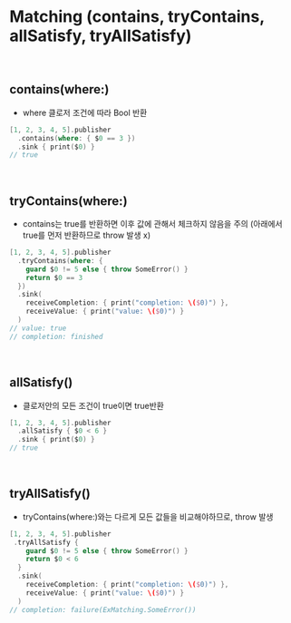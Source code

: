 # Matching (contains, tryContains, allSatisfy, tryAllSatisfy)
<br/>

## contains(where:)
- where 클로저 조건에 따라 Bool 반환
```Swift
[1, 2, 3, 4, 5].publisher
  .contains(where: { $0 == 3 })
  .sink { print($0) }
// true
```
<br/>

## tryContains(where:)
- contains는 true를 반환하면 이후 값에 관해서 체크하지 않음을 주의 (아래에서 true를 먼저 반환하므로 throw 발생 x)
```Swift
[1, 2, 3, 4, 5].publisher
  .tryContains(where: {
    guard $0 != 5 else { throw SomeError() }
    return $0 == 3
  })
  .sink(
    receiveCompletion: { print("completion: \($0)") },
    receiveValue: { print("value: \($0)") }
  )
// value: true
// completion: finished
```
<br/>

## allSatisfy()
- 클로저안의 모든 조건이 true이면 true반환
```Swift
[1, 2, 3, 4, 5].publisher
  .allSatisfy { $0 < 6 }
  .sink { print($0) }
// true
```
<br/>

## tryAllSatisfy()
- tryContains(where:)와는 다르게 모든 값들을 비교해야하므로, throw 발생
```Swift
[1, 2, 3, 4, 5].publisher
 .tryAllSatisfy {
    guard $0 != 5 else { throw SomeError() }
    return $0 < 6
  }
  .sink(
    receiveCompletion: { print("completion: \($0)") },
    receiveValue: { print("value: \($0)") }
  )
// completion: failure(ExMatching.SomeError())
```
<br/>
